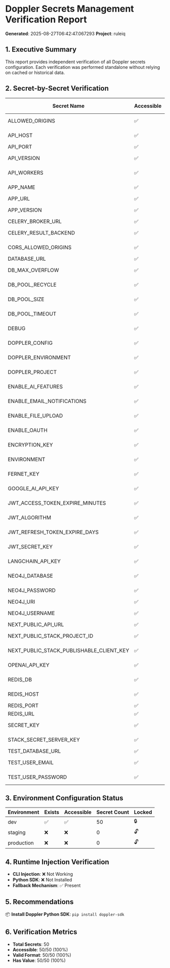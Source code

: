 # Doppler Secrets Management Verification Report

**Generated**: 2025-08-27T06:42:47.067293
**Project**: ruleiq

## 1. Executive Summary

This report provides independent verification of all Doppler secrets configuration.
Each verification was performed standalone without relying on cached or historical data.

## 2. Secret-by-Secret Verification

| Secret Name | Accessible | Format Valid | Value Present | Details |
|-------------|------------|--------------|---------------|---------|
| ALLOWED_ORIGINS | ✅ | ✅ | ✅ | Type: string |
| API_HOST | ✅ | ✅ | ✅ | Type: hostname |
| API_PORT | ✅ | ✅ | ✅ | Type: port |
| API_VERSION | ✅ | ✅ | ✅ | Type: version |
| API_WORKERS | ✅ | ✅ | ✅ | Type: numeric |
| APP_NAME | ✅ | ✅ | ✅ | Type: string |
| APP_URL | ✅ | ✅ | ✅ | Type: url |
| APP_VERSION | ✅ | ✅ | ✅ | Type: version |
| CELERY_BROKER_URL | ✅ | ✅ | ✅ | Type: url |
| CELERY_RESULT_BACKEND | ✅ | ✅ | ✅ | Type: string |
| CORS_ALLOWED_ORIGINS | ✅ | ✅ | ✅ | Type: string |
| DATABASE_URL | ✅ | ✅ | ✅ | Type: url |
| DB_MAX_OVERFLOW | ✅ | ✅ | ✅ | Type: numeric |
| DB_POOL_RECYCLE | ✅ | ✅ | ✅ | Type: numeric |
| DB_POOL_SIZE | ✅ | ✅ | ✅ | Type: numeric |
| DB_POOL_TIMEOUT | ✅ | ✅ | ✅ | Type: numeric |
| DEBUG | ✅ | ✅ | ✅ | Type: boolean |
| DOPPLER_CONFIG | ✅ | ✅ | ✅ | Type: string |
| DOPPLER_ENVIRONMENT | ✅ | ✅ | ✅ | Type: string |
| DOPPLER_PROJECT | ✅ | ✅ | ✅ | Type: string |
| ENABLE_AI_FEATURES | ✅ | ✅ | ✅ | Type: boolean |
| ENABLE_EMAIL_NOTIFICATIONS | ✅ | ✅ | ✅ | Type: boolean |
| ENABLE_FILE_UPLOAD | ✅ | ✅ | ✅ | Type: boolean |
| ENABLE_OAUTH | ✅ | ✅ | ✅ | Type: boolean |
| ENCRYPTION_KEY | ✅ | ✅ | ✅ | Type: secret_key |
| ENVIRONMENT | ✅ | ✅ | ✅ | Type: string |
| FERNET_KEY | ✅ | ✅ | ✅ | Type: secret_key |
| GOOGLE_AI_API_KEY | ✅ | ✅ | ✅ | Type: secret_key |
| JWT_ACCESS_TOKEN_EXPIRE_MINUTES | ✅ | ✅ | ✅ | Type: numeric |
| JWT_ALGORITHM | ✅ | ✅ | ✅ | Type: string |
| JWT_REFRESH_TOKEN_EXPIRE_DAYS | ✅ | ✅ | ✅ | Type: numeric |
| JWT_SECRET_KEY | ✅ | ✅ | ✅ | Type: secret_key |
| LANGCHAIN_API_KEY | ✅ | ✅ | ✅ | Type: secret_key |
| NEO4J_DATABASE | ✅ | ✅ | ✅ | Type: string |
| NEO4J_PASSWORD | ✅ | ✅ | ✅ | Type: secret_key |
| NEO4J_URI | ✅ | ✅ | ✅ | Type: url |
| NEO4J_USERNAME | ✅ | ✅ | ✅ | Type: string |
| NEXT_PUBLIC_API_URL | ✅ | ✅ | ✅ | Type: url |
| NEXT_PUBLIC_STACK_PROJECT_ID | ✅ | ✅ | ✅ | Type: string |
| NEXT_PUBLIC_STACK_PUBLISHABLE_CLIENT_KEY | ✅ | ✅ | ✅ | Type: secret_key |
| OPENAI_API_KEY | ✅ | ✅ | ✅ | Type: secret_key |
| REDIS_DB | ✅ | ✅ | ✅ | Type: string |
| REDIS_HOST | ✅ | ✅ | ✅ | Type: hostname |
| REDIS_PORT | ✅ | ✅ | ✅ | Type: port |
| REDIS_URL | ✅ | ✅ | ✅ | Type: url |
| SECRET_KEY | ✅ | ✅ | ✅ | Type: secret_key |
| STACK_SECRET_SERVER_KEY | ✅ | ✅ | ✅ | Type: secret_key |
| TEST_DATABASE_URL | ✅ | ✅ | ✅ | Type: url |
| TEST_USER_EMAIL | ✅ | ✅ | ✅ | Type: string |
| TEST_USER_PASSWORD | ✅ | ✅ | ✅ | Type: secret_key |

## 3. Environment Configuration Status

| Environment | Exists | Accessible | Secret Count | Locked |
|-------------|--------|------------|--------------|--------|
| dev | ✅ | ✅ | 50 | 🔒 |
| staging | ❌ | ❌ | 0 | 🔓 |
| production | ❌ | ❌ | 0 | 🔓 |

## 4. Runtime Injection Verification

- **CLI Injection**: ❌ Not Working
- **Python SDK**: ❌ Not Installed
- **Fallback Mechanism**: ✅ Present

## 5. Recommendations

📦 **Install Doppler Python SDK**: `pip install doppler-sdk`


## 6. Verification Metrics

- **Total Secrets**: 50
- **Accessible**: 50/50 (100%)
- **Valid Format**: 50/50 (100%)
- **Has Value**: 50/50 (100%)
